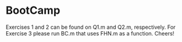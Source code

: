 # BootCamp
Exercises 1 and 2 can be found on Q1.m and Q2.m, respectively.
For Exercise 3 please run BC.m that uses FHN.m as a function.
Cheers! 
